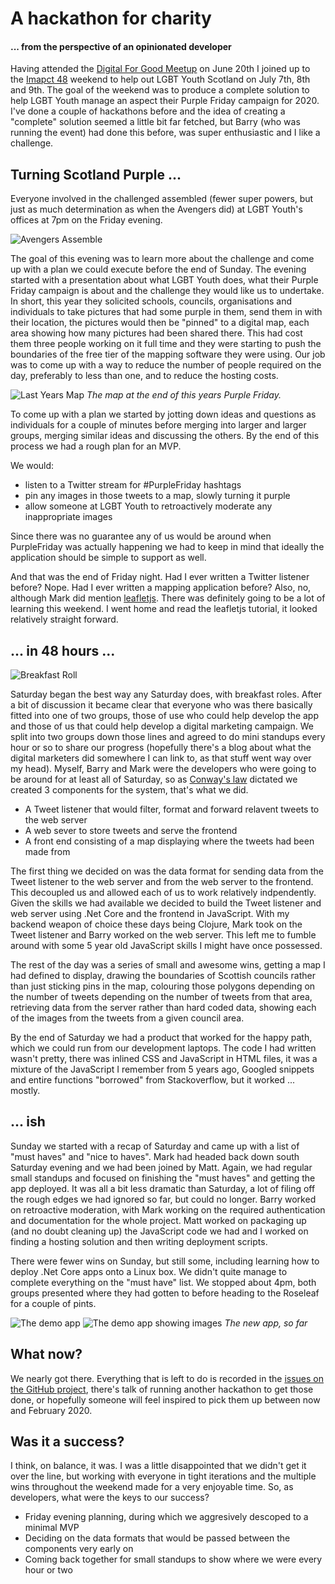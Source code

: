 # A hackathon for charity
#### ... from the perspective of an opinionated developer

Having attended the [Digital For Good Meetup](https://www.meetup.com/Digital-For-Good/) on June 20th I joined up to the [Imapct 48](https://impact48.org/lgbt-youth-scotland/) weekend to help out LGBT Youth Scotland on July 7th, 8th and 9th.  The goal of the weekend was to produce a complete solution to help LGBT Youth manage an aspect their Purple Friday campaign for 2020.  I've done a couple of hackathons before and the idea of creating a "complete" solution seemed a little bit far fetched, but Barry (who was running the event) had done this before, was super enthusiastic and I like a challenge.

## Turning Scotland Purple ...

Everyone involved in the challenged assembled (fewer super powers, but just as much determination as when the Avengers did) at LGBT Youth's offices at 7pm on the Friday evening.

![Avengers Assemble](./Avengers.jpg "Loika, Pat. Avengers Assemble! (and Loki, too.). Available at https://www.flickr.com/photos/patloika/7567539252/in/photolist-cwHBLG-p33VnV-bUPE3G-nGeB6J-nHZ5sa-cT9Gz3-nrMRev-ofhcKR-nHZ4Xn-efwdq3-K12Z5w-dRJywo-d7ecqb-nHZ5ca-d7eGg3-d7eKFo-d7dHhS-bMsttp-d7dLU7-nCgcft-d7cVzu-d7dLnd-d7eCGy-dNBuie-d7erro-4DNpUz-d7d2iG-d7eA43-ofhjDb-mjAs5K-mjCxoL-d7eMwL-d7dEmQ-dNH6ej-d7dvWC-d7dFpA-d7eN4N-d7cY1N-d7eKbN-d7cury-d7cvoQ-d7ew95-dkoYjC-d7dRmE-d7d9uw-djLtKi-bMsvBZ-d7eVG3-d7cD2w-ohiJxP")

The goal of this evening was to learn more about the challenge and come up with a plan we could execute before the end of Sunday.  The evening started with a presentation about what LGBT Youth does, what their Purple Friday campaign is about and the challenge they would like us to undertake.  In short, this year they solicited schools, councils, organisations and individuals to take pictures that had some purple in them, send them in with their location, the pictures would then be "pinned" to a digital map, each area showing how many pictures had been shared there.  This had cost them three people working on it full time and they were starting to push the boundaries of the free tier of the mapping software they were using.
Our job was to come up with a way to reduce the number of people required on the day, preferably to less than one, and to reduce the hosting costs.

![Last Years Map](./LastYear.jpg)
*The map at the end of this years Purple Friday.*

To come up with a plan we started by jotting down ideas and questions as individuals for a couple of minutes before merging into larger and larger groups, merging similar ideas and discussing the others.  By the end of this process we had a rough plan for an MVP.

We would:
- listen to a Twitter stream for #PurpleFriday hashtags
- pin any images in those tweets to a map, slowly turning it purple
- allow someone at LGBT Youth to retroactively moderate any inappropriate images

Since there was no guarantee any of us would be around when PurpleFriday was actually happening we had to keep in mind that ideally the application should be simple to support as well.

And that was the end of Friday night.  Had I ever written a Twitter listener before? Nope.  Had I ever written a mapping application before?  Also, no, although Mark did mention [leafletjs](https://leafletjs.com/).  There was definitely going to be a lot of learning this weekend.  I went home and read the leafletjs tutorial, it looked relatively straight forward.

## ... in 48 hours ...

![Breakfast Roll](./BaconRoll.jpg "Precious, David. Tasty bacon roll. Mmmm. Avialable at https://www.flickr.com/photos/bigpresh/7389279706/")

Saturday began the best way any Saturday does, with breakfast roles.  After a bit of discussion it became clear that everyone who was there basically fitted into one of two groups, those of use who could help develop the app and those of us that could help develop a digital marketing campaign.  We split into two groups down those lines and agreed to do mini standups every hour or so to share our progress (hopefully there's a blog about what the digital marketers did somewhere I can link to, as that stuff went way over my head).  Myself, Barry and Mark were the developers who were going to be around for at least all of Saturday, so as [Conway's law](https://en.wikipedia.org/wiki/Conway%27s_law) dictated we created 3 components for the system, that's what we did.
- A Tweet listener that would filter, format and forward relavent tweets to the web server
- A web sever to store tweets and serve the frontend
- A front end consisting of a map displaying where the tweets had been made from

The first thing we decided on was the data format for sending data from the Tweet listener to the web server and from the web server to the frontend.  This decoupled us and allowed each of us to work relatively indpendently.  Given the skills we had available we decided to build the Tweet listener and web server using .Net Core and the frontend in JavaScript.  With my backend weapon of choice these days being Clojure, Mark took on the Tweet listener and Barry worked on the web server.  This left me to fumble around with some 5 year old JavaScript skills I might have once possessed.

The rest of the day was a series of small and awesome wins, getting a map I had defined to display, drawing the boundaries of Scottish councils rather than just sticking pins in the map, colouring those polygons depending on the number of tweets depending on the number of tweets from that area, retrieving data from the server rather than hard coded data, showing each of the images from the tweets from a given council area.

By the end of Saturday we had a product that worked for the happy path, which we could run from our development laptops.  The code I had written wasn't pretty, there was inlined CSS and JavaScript in HTML files, it was a mixture of the JavaScript I remember from 5 years ago, Googled snippets and entire functions "borrowed" from Stackoverflow, but it worked ... mostly.

## ... ish

Sunday we started with a recap of Saturday and came up with a list of "must haves" and "nice to haves".  Mark had headed back down south Saturday evening and we had been joined by Matt.  Again, we had regular small standups and focused on finishing the "must haves" and getting the app deployed.  It was all a bit less dramatic than Saturday, a lot of filing off the rough edges we had ignored so far, but could no longer.  Barry worked on retroactive moderation, with Mark working on the required authentication and documentation for the whole project.  Matt worked on packaging up (and no doubt cleaning up) the JavaScript code we had and I worked on finding a hosting solution and then writing deployment scripts.  

There were fewer wins on Sunday, but still some, including learning how to deploy .Net Core apps onto a Linux box. We didn't quite manage to complete everything on the "must have" list.  We stopped about 4pm, both groups presented where they had gotten to before heading to the Roseleaf for a couple of pints.

![The demo app](./DemoApp.png)
![The demo app showing images](./DemoAppImages.png)
*The new app, so far*

## What now?

We nearly got there.  Everything that is left to do is recorded in the [issues on the GitHub project](https://github.com/impact48/PurpleFriday/issues), there's talk of running another hackathon to get those done, or hopefully someone will feel inspired to pick them up between now and February 2020.

## Was it a success?

I think, on balance, it was.  I was a little disappointed that we didn't get it over the line, but working with everyone in tight iterations and the multiple wins throughout the weekend made for a very enjoyable time.  So, as developers, what were the keys to our success?
- Friday evening planning, during which we aggresively descoped to a minimal MVP
- Deciding on the data formats that would be passed between the components very early on
- Coming back together for small standups to show where we were every hour or two
